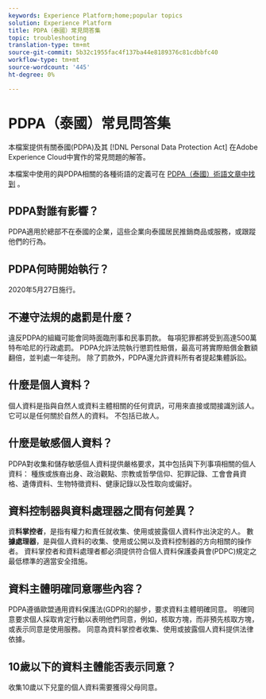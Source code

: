 ```yaml
---
keywords: Experience Platform;home;popular topics
solution: Experience Platform
title: PDPA（泰國）常見問答集
topic: troubleshooting
translation-type: tm+mt
source-git-commit: 5b32c1955fac4f137ba44e8189376c81cdbbfc40
workflow-type: tm+mt
source-wordcount: '445'
ht-degree: 0%

---
```



# PDPA（泰國）常見問答集

本檔案提供有關泰國(PDPA)及其 [!DNL Personal Data Protection Act] 在Adobe Experience Cloud中實作的常見問題的解答。

本檔案中使用的與PDPA相關的各種術語的定義可在 [PDPA（泰國）術語文章中找到](./terminology.md) 。

## PDPA對誰有影響？

PDPA適用於總部不在泰國的企業，這些企業向泰國居民推銷商品或服務，或跟蹤他們的行為。

## PDPA何時開始執行？

2020年5月27日施行。

## 不遵守法規的處罰是什麼？

違反PDPA的組織可能會同時面臨刑事和民事罰款。 每項犯罪都將受到高達500萬特布哈尼的行政處罰。 PDPA允許法院執行懲罰性賠償，最高可將實際賠償金數額翻倍，並判處一年徒刑。 除了罰款外，PDPA還允許資料所有者提起集體訴訟。

## 什麼是個人資料？

個人資料是指與自然人或資料主體相關的任何資訊，可用來直接或間接識別該人。 它可以是任何關於自然人的資料。 不包括已故人。

## 什麼是敏感個人資料？

PDPA對收集和儲存敏感個人資料提供嚴格要求，其中包括與下列事項相關的個人資料： 種族或族裔出身、政治觀點、宗教或哲學信仰、犯罪記錄、工會會員資格、遺傳資料、生物特徵資料、健康記錄以及性取向或偏好。

## 資料控制器與資料處理器之間有何差異？

資&#x200B;**料掌控者**，是指有權力和責任就收集、使用或披露個人資料作出決定的人。 數 **據處理器**，是與個人資料的收集、使用或公開以及資料控制器的方向相關的操作者。 資料掌控者和資料處理者都必須提供符合個人資料保護委員會(PDPC)規定之最低標準的適當安全措施。

## 資料主體明確同意哪些內容？

PDPA遵循歐盟通用資料保護法(GDPR)的腳步，要求資料主體明確同意。 明確同意要求個人採取肯定行動以表明他們同意，例如，核取方塊，而非預先核取方塊，或表示同意是使用服務。  同意為資料掌控者收集、使用或披露個人資料提供法律依據。

## 10歲以下的資料主體能否表示同意？

收集10歲以下兒童的個人資料需要獲得父母同意。